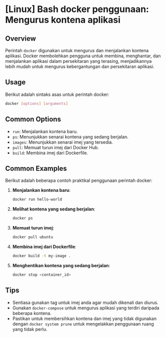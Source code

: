 # [Linux] Bash docker penggunaan: Mengurus kontena aplikasi

## Overview
Perintah `docker` digunakan untuk mengurus dan menjalankan kontena aplikasi. Docker membolehkan pengguna untuk membina, menghantar, dan menjalankan aplikasi dalam persekitaran yang terasing, menjadikannya lebih mudah untuk mengurus kebergantungan dan persekitaran aplikasi.

## Usage
Berikut adalah sintaks asas untuk perintah docker:

```bash
docker [options] [arguments]
```

## Common Options
- `run`: Menjalankan kontena baru.
- `ps`: Menunjukkan senarai kontena yang sedang berjalan.
- `images`: Menunjukkan senarai imej yang tersedia.
- `pull`: Memuat turun imej dari Docker Hub.
- `build`: Membina imej dari Dockerfile.

## Common Examples
Berikut adalah beberapa contoh praktikal penggunaan perintah docker:

1. **Menjalankan kontena baru**:
   ```bash
   docker run hello-world
   ```

2. **Melihat kontena yang sedang berjalan**:
   ```bash
   docker ps
   ```

3. **Memuat turun imej**:
   ```bash
   docker pull ubuntu
   ```

4. **Membina imej dari Dockerfile**:
   ```bash
   docker build -t my-image .
   ```

5. **Menghentikan kontena yang sedang berjalan**:
   ```bash
   docker stop <container_id>
   ```

## Tips
- Sentiasa gunakan tag untuk imej anda agar mudah dikenali dan diurus.
- Gunakan `docker-compose` untuk mengurus aplikasi yang terdiri daripada beberapa kontena.
- Pastikan untuk membersihkan kontena dan imej yang tidak digunakan dengan `docker system prune` untuk mengelakkan penggunaan ruang yang tidak perlu.